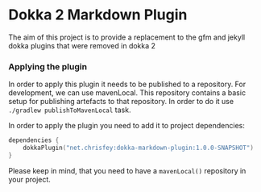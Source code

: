 # Dokka 2 Markdown Plugin 

The aim of this project is to provide a replacement to the gfm and jekyll dokka plugins that were removed in dokka 2



### Applying the plugin

In order to apply this plugin it needs to be published to a repository.
For development, we can use mavenLocal.
This repository contains a basic setup for publishing artefacts to that repository.
In order to do it use `./gradlew publishToMavenLocal` task.

In order to apply the plugin you need to add it to project dependencies:
```kotlin
dependencies {
    dokkaPlugin("net.chrisfey:dokka-markdown-plugin:1.0.0-SNAPSHOT")
}
```

Please keep in mind, that you need to have a `mavenLocal()` repository in your project.